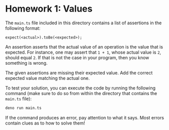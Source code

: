 # Homework 1: Values

The `main.ts` file included in this directory contains a list of
assertions in the following format:

```
expect(<actual>).toBe(<expected>);
```

An assertion asserts that the actual value of an operation is the value
that is expected. For instance, one may assert that `1 + 1`, whose
actual value is `2`, should equal `2`. If that is not the case in your
program, then you know something is wrong.

The given assertions are missing their expected value. Add the correct
expected value matching the actual one.

To test your solution, you can execute the code by running the following
command (make sure to do so from within the directory that contains the
`main.ts` file):

```sh
deno run main.ts
```

If the command produces an error, pay attention to what it says. Most
errors contain clues as to how to solve them!
